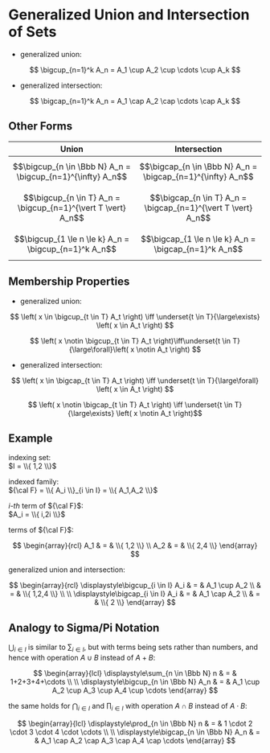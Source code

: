 # Generalized Union and Intersection of Sets

- generalized union:

$$
\bigcup_{n=1}^k A_n = A_1 \cup A_2 \cup \cdots \cup A_k
$$

- generalized intersection:

$$
\bigcap_{n=1}^k A_n = A_1 \cap A_2 \cap \cdots \cap A_k
$$

## Other Forms

| Union | Intersection |
|--|--|
| $$\bigcup_{n \in \Bbb N} A_n = \bigcup_{n=1}^{\infty} A_n$$ | $$\bigcap_{n \in \Bbb N} A_n = \bigcap_{n=1}^{\infty} A_n$$ |
| $$\bigcup_{n \in T} A_n = \bigcup_{n=1}^{\vert T \vert} A_n$$ | $$\bigcap_{n \in T} A_n = \bigcap_{n=1}^{\vert T \vert} A_n$$ |
| $$\bigcup_{1 \le n \le k} A_n = \bigcup_{n=1}^k A_n$$ | $$\bigcap_{1 \le n \le k} A_n = \bigcap_{n=1}^k A_n$$ |

## Membership Properties

- generalized union:

$$
\left( x \in \bigcup_{t \in T} A_t \right)
\iff
\underset{t \in T}{\large\exists}
\left( x \in A_t \right)
$$

$$
\left( x \notin \bigcup_{t \in T} A_t \right)\iff\underset{t \in T}{\large\forall}\left( x \notin A_t \right)
$$

- generalized intersection:

$$
\left( x \in \bigcap_{t \in T} A_t \right)
\iff
\underset{t \in T}{\large\forall}
\left( x \in A_t \right)
$$

$$
\left( x \notin \bigcap_{t \in T} A_t \right)
\iff
\underset{t \in T}{\large\exists}
\left( x \notin A_t \right)$$

## Example

indexing set:  
$I = \\{ 1,2 \\}$

indexed family:  
${\cal F} = \\{ A_i \\}_{i \in I} = \\{ A_1,A_2 \\}$

_i-th_ term of ${\cal F}$:  
$A_i = \\{ i,2i \\}$

terms of ${\cal F}$:

$$
\begin{array}{rcl}
A_1 & = & \\{ 1,2 \\}
\\
A_2 & = & \\{ 2,4 \\}
\end{array}
$$

generalized union and intersection:

$$
\begin{array}{rcl}
\displaystyle\bigcup_{i \in I} A_i & = & A_1 \cup A_2
\\
& = & \\{ 1,2,4 \\}
\\
\\
\displaystyle\bigcap_{i \in I} A_i & = & A_1 \cap A_2
\\
& = & \\{ 2 \\}
\end{array}
$$

## Analogy to Sigma/Pi Notation

$\displaystyle\bigcup_{i \in I}$ is similar to $\displaystyle\sum_{i \in I}$, but with terms being sets rather than numbers, and hence with operation $A \cup B$ instead of $A+B$:

$$
\begin{array}{lcl}
\displaystyle\sum_{n \in \Bbb N} n & = &
1+2+3+4+\cdots
\\
\\
\displaystyle\bigcup_{n \in \Bbb N} A_n & = &
A_1 \cup A_2 \cup A_3 \cup A_4 \cup \cdots
\end{array}
$$

the same holds for $\displaystyle\bigcap_{i \in I}$ and $\displaystyle\prod_{i \in I}$ with operation $A \cap B$ instead of $A \cdot B$:

$$
\begin{array}{lcl}
\displaystyle\prod_{n \in \Bbb N} n & = &
1 \cdot 2 \cdot 3 \cdot 4 \cdot \cdots
\\
\\
\displaystyle\bigcap_{n \in \Bbb N} A_n & = &
A_1 \cap A_2 \cap A_3 \cap A_4 \cap \cdots
\end{array}
$$
